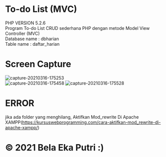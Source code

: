 # To-do List (MVC)
PHP VERSION 5.2.6 </br>
Program To-do List CRUD sederhana PHP dengan metode Model View Controller (MVC) </br>
Database name : dbharian  </br>
Table name    : daftar_harian  </br>

# Screen Capture
![capture-20210316-175253](https://user-images.githubusercontent.com/50755376/111298719-aad63400-8681-11eb-849d-ab758ef883bc.png) </br>
![capture-20210316-175458](https://user-images.githubusercontent.com/50755376/111299434-83339b80-8682-11eb-8138-325fd90d605a.png)
![capture-20210316-175528](https://user-images.githubusercontent.com/50755376/111299506-96466b80-8682-11eb-96f4-76f6da46f641.png)

# ERROR
jika ada folder yang menghilang, Aktifkan Mod_rewrite Di Apache XAMPP(https://kursuswebprogramming.com/cara-aktifkan-mod_rewrite-di-apache-xampp/)


# &copy; 2021 Bela Eka Putri :)
